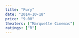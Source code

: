 ```yaml
---
title: "Fury"
date: "2014-10-18"
price: "9.00"
theaters: ["Marquette Cinemas"]
ratings: ["R"]
---
```


